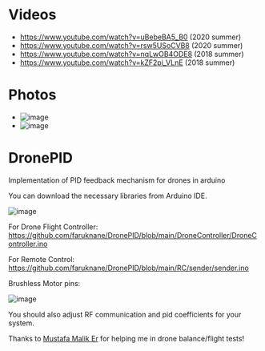 # Videos
- https://www.youtube.com/watch?v=uBebeBA5_B0 (2020 summer)
- https://www.youtube.com/watch?v=rsw5USoCVB8 (2020 summer)
- https://www.youtube.com/watch?v=nqLwOB4ODE8 (2018 summer)
- https://www.youtube.com/watch?v=kZF2pi_VLnE (2018 summer)

# Photos 
- ![image](https://user-images.githubusercontent.com/37745467/111027896-2460ee80-8404-11eb-8f2b-0830aeb3e18d.png)
- ![image](https://user-images.githubusercontent.com/37745467/111027932-5b370480-8404-11eb-9c9b-525724cb13c0.png)






# DronePID
Implementation of PID feedback mechanism for drones in arduino

You can download the necessary libraries from Arduino IDE.

![image](https://user-images.githubusercontent.com/37745467/111026827-a863a800-83fd-11eb-9ebd-00906abd61c5.png)

For Drone Flight Controller: https://github.com/faruknane/DronePID/blob/main/DroneController/DroneController.ino

For Remote Control: https://github.com/faruknane/DronePID/blob/main/RC/sender/sender.ino

Brushless Motor pins: 

![image](https://user-images.githubusercontent.com/37745467/111026978-671fc800-83fe-11eb-9af0-401f9e7cf55e.png)
 
You should also adjust RF communication and pid coefficients for your system.

Thanks to [Mustafa Malik Er](https://tr.linkedin.com/in/mustafa-malik-er-836a04147/en-us) for helping me in drone balance/flight tests!
